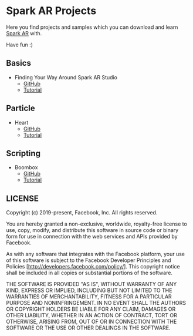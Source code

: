 # Spark AR Projects

Here you find projects and samples which you can download and learn [Spark AR](https://sparkar.facebook.com/ar-studio/) with.

Have fun :)


## Basics
- Finding Your Way Around Spark AR Studio
	- [GitHub](https://github.com/jalizadeh/Spark-AR-Projects/tree/master/Basics/01%20-%20Finding%20Your%20Way%20Around%20Spark%20AR%20Studio)
	- [Tutorial](https://sparkar.facebook.com/ar-studio/learn/documentation/before-you-start/basics/finding-your-way-around/)



## Particle
- Heart
	- [GitHub](https://github.com/jalizadeh/Spark-AR-Projects/tree/master/Particles/Heart)
	- [Tutorial](https://sparkar.facebook.com/ar-studio/learn/documentation/tutorials/using-particles)


## Scripting
- Boombox
	- [GitHub](https://github.com/jalizadeh/Spark-AR-Projects/tree/master/Scripting/Boombox)
	- [Tutorial](https://sparkar.facebook.com/ar-studio/learn/documentation/scripting/scripting-tutorial/)



## LICENSE
Copyright (c) 2019-present, Facebook, Inc. All rights reserved.

You are hereby granted a non-exclusive, worldwide, royalty-free license to use,
copy, modify, and distribute this software in source code or binary form for use
in connection with the web services and APIs provided by Facebook.

As with any software that integrates with the Facebook platform, your use of
this software is subject to the Facebook Developer Principles and Policies
[http://developers.facebook.com/policy/]. This copyright notice shall be
included in all copies or substantial portions of the software.

THE SOFTWARE IS PROVIDED "AS IS", WITHOUT WARRANTY OF ANY KIND, EXPRESS OR
IMPLIED, INCLUDING BUT NOT LIMITED TO THE WARRANTIES OF MERCHANTABILITY, FITNESS
FOR A PARTICULAR PURPOSE AND NONINFRINGEMENT. IN NO EVENT SHALL THE AUTHORS OR
COPYRIGHT HOLDERS BE LIABLE FOR ANY CLAIM, DAMAGES OR OTHER LIABILITY, WHETHER
IN AN ACTION OF CONTRACT, TORT OR OTHERWISE, ARISING FROM, OUT OF OR IN
CONNECTION WITH THE SOFTWARE OR THE USE OR OTHER DEALINGS IN THE SOFTWARE.